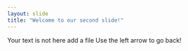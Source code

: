 ```yaml
---
layout: slide
title: "Welcome to our second slide!"
---
```

Your text is not here add a file 
Use the left arrow to go back!
